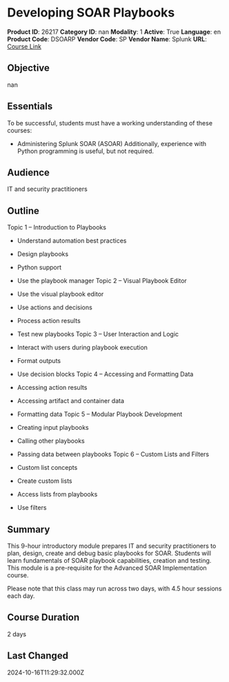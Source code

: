 # Developing SOAR Playbooks

**Product ID**: 26217
**Category ID**: nan
**Modality**: 1
**Active**: True
**Language**: en
**Product Code**: DSOARP
**Vendor Code**: SP
**Vendor Name**: Splunk
**URL**: [Course Link](https://www.fastlaneus.com/course/splunk-dsoarp)

## Objective
nan

## Essentials
To be successful, students must have a working understanding of these courses:



- Administering Splunk SOAR (ASOAR)
Additionally, experience with Python programming is useful, but not required.

## Audience
IT and security practitioners

## Outline
Topic 1 – Introduction to Playbooks


- Understand automation best practices
- Design playbooks
- Python support
- Use the playbook manager
Topic 2 – Visual Playbook Editor


- Use the visual playbook editor
- Use actions and decisions
- Process action results
- Test new playbooks
Topic 3 – User Interaction and Logic


- Interact with users during playbook execution
- Format outputs
- Use decision blocks
Topic 4 – Accessing and Formatting Data


- Accessing action results
- Accessing artifact and container data
- Formatting data
Topic 5 – Modular Playbook Development


- Creating input playbooks
- Calling other playbooks
- Passing data between playbooks
Topic 6 – Custom Lists and Filters


- Custom list concepts
- Create custom lists
- Access lists from playbooks
- Use filters

## Summary
This 9-hour introductory module prepares IT and security practitioners to plan, design, create and debug basic playbooks for SOAR. Students will learn fundamentals of SOAR playbook capabilities, creation and testing. This module is a pre-requisite for the Advanced SOAR Implementation course.

Please note that this class may run across two days, with 4.5 hour sessions each day.

## Course Duration
2 days

## Last Changed
2024-10-16T11:29:32.000Z
